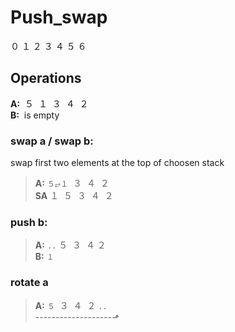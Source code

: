 # Push_swap

０ １ ２ ３ ４ ５ ６ 

## Operations
 **A:**  ­­­ ５  ­ １ ­ ３ ­ ４ ­ ２  
 **B:**  ­­­ is empty


### **swap a / swap b:**  
swap first two elements at the top of choosen stack  
> **A:** `５⥂１` ­ ３ ­ ４ ­ ２  
> **SA** １ ­ ５ ­ ３ ­ ４ ­ ２  

### push b:
> **A:**  `..` ５ ­ ３ ­ ４ ­２  
> **B:**  `１`

### rotate a
> **A:** `５` ­ ３ ­ ４ ­ ２ `..`  
>         -------------------⬏
